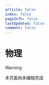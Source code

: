 ```yaml
---
article: false
index: false
pageInfo: false
lastUpdated: false
comment: false
---
```


# 物理

> [!warning]
> 本页面尚未编辑完成